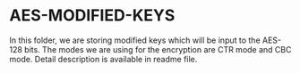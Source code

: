 # AES-MODIFIED-KEYS
In this folder, we are storing modified keys which will be input to the AES-128 bits. The modes we are using for the encryption are CTR mode and CBC mode. Detail description is available in readme file.
